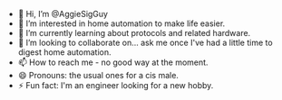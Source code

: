 - 👋 Hi, I’m @AggieSigGuy
- 👀 I’m interested in home automation to make life easier.
- 🌱 I’m currently learning about protocols and related hardware.
- 💞️ I’m looking to collaborate on... ask me once I've had a little time to digest home automation.
- 📫 How to reach me - no good way at the moment.
- 😄 Pronouns: the usual ones for a cis male.
- ⚡ Fun fact: I'm an engineer looking for a new hobby.

<!---
AggieSigGuy/AggieSigGuy is a ✨ special ✨ repository because its `README.md` (this file) appears on your GitHub profile.
You can click the Preview link to take a look at your changes.
--->

